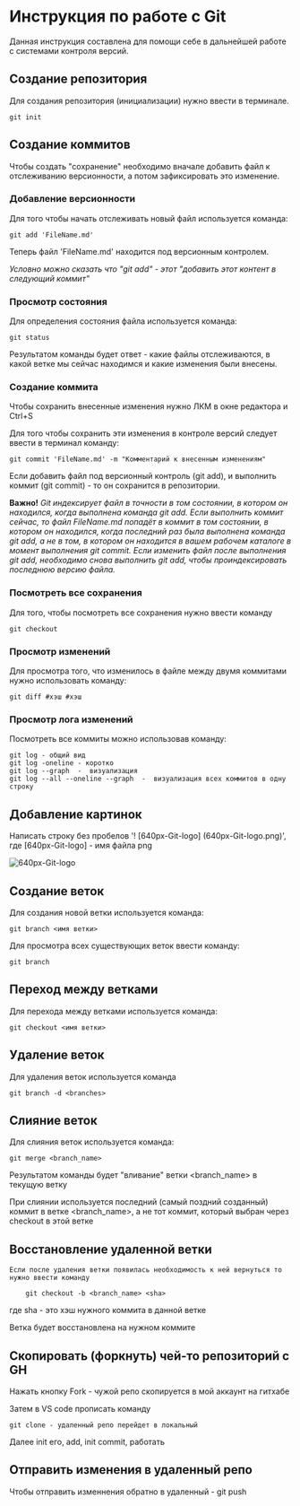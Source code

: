 # Инструкция по работе с Git 

Данная инструкция составлена для помощи себе в дальнейшей работе с системами контроля версий.

## Создание репозитория

Для создания репозитория (инициализации) нужно ввести в терминале.

    git init

## Создание коммитов

Чтобы создать "сохранение" необходимо вначале добавить файл к отслеживанию версионности, а потом зафиксировать это изменение.

### Добавление версионности


Для того чтобы начать отслеживать новый файл используется команда:

    git add 'FileName.md'

Теперь файл 'FileName.md' находится под версионным контролем.

*Условно можно сказать что "git add" - этот "добавить этот контент в следующий коммит"*

### Просмотр состояния

Для определения состояния файла используется команда:

    git status

Результатом команды будет ответ - какие файлы отслеживаются, в какой ветке мы сейчас находимся и какие изменения были внесены. 

### Создание коммита

Чтобы сохранить внесенные изменения нужно ЛКМ в окне редактора и Ctrl+S

Для того чтобы сохранить эти изменения в контроле версий следует ввести в терминал команду:

    git commit 'FileName.md' -m "Комментарий к внесенным изменениям"

Если добавить файл под версионный контроль (git add), и выполнить коммит (git commit) - то он сохранится в репозитории.

**Важно!** *Git индексирует файл в точности в том состоянии, в котором он находился, когда выполнена команда git add. Если выполнить коммит сейчас, то файл *FileName.md* попадёт в коммит в том состоянии, в котором он находился, когда последний раз была выполнена команда git add, а не в том, в котором он находится в вашем рабочем каталоге в момент выполнения git commit. Если изменить файл после выполнения git add, необходимо снова выполнить git add, чтобы проиндексировать последнюю версию файла.*

### Посмотреть все сохранения

Для того, чтобы посмотреть все сохранения нужно ввести команду

    git checkout 

### Просмотр изменений

Для просмотра того, что изменилось в файле между двумя коммитами нужно использовать команду:

    git diff #хэш #хэш

### Просмотр лога изменений

Посмотреть все коммиты можно использовав команду:

    git log - общий вид
    git log -oneline - коротко
    git log --graph  -  визуализация
    git log --all --oneline --graph  -  визуализация всех коммитов в одну строку

## Добавление картинок

Написать строку без пробелов '! [640px-Git-logo] (640px-Git-logo.png)', где [640px-Git-logo] - имя файла png

![640px-Git-logo](640px-Git-logo.png)

## Создание веток

Для создания новой ветки используется команда:

    git branch <имя ветки>

Для просмотра всех существующих веток ввести команду:

    git branch

## Переход между ветками

Для перехода между ветками используется команда:

    git checkout <имя ветки>

## Удаление веток

Для удаления веток используется команда

    git branch -d <branches>

## Слияние веток

Для слияния веток используется команда:

    git merge <branch_name>

Результатом команды будет "вливание" ветки <branch_name> в текущую ветку

При слиянии используется последний (самый поздний созданный) коммит в ветке <branch_name>, а не тот коммит, который выбран через checkout в этой ветке

## Восстановление удаленной ветки

    Если после удаления ветки появилась необходимость к ней вернуться то нужно ввести команду
    
        git checkout -b <branch_name> <sha>

где sha - это хэш нужного коммита в данной ветке

Ветка будет восстановлена на нужном коммите

## Скопировать (форкнуть) чей-то репозиторий с GH

Нажать кнопку Fork - чужой репо скопируется в мой аккаунт на гитхабе

Затем в VS code прописать команду

    git clone - удаленный репо перейдет в локальный

Далее init его, add, init commit, работать

## Отправить изменения в удаленный репо

Чтобы отправить изменнения обратно в удаленный - git push
